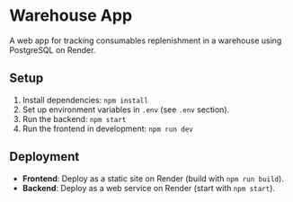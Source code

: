 # Warehouse App

A web app for tracking consumables replenishment in a warehouse using PostgreSQL on Render.

## Setup
1. Install dependencies: `npm install`
2. Set up environment variables in `.env` (see `.env` section).
3. Run the backend: `npm start`
4. Run the frontend in development: `npm run dev`

## Deployment
- **Frontend**: Deploy as a static site on Render (build with `npm run build`).
- **Backend**: Deploy as a web service on Render (start with `npm start`).